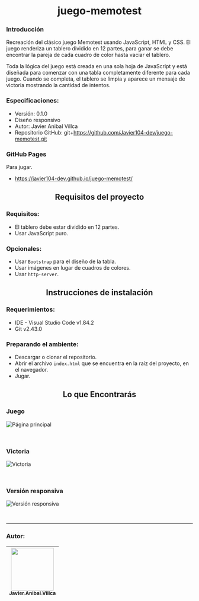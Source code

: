 <h1 align='center'>juego-memotest</h1>

### Introducción
Recreación del clásico juego Memotest usando JavaScript, HTML y CSS. El juego renderiza un tablero dividido en 12 partes, para ganar se debe encontrar la pareja de cada cuadro de color hasta vaciar el tablero.

Toda la lógica del juego está creada en una sola hoja de JavaScript y está diseñada para comenzar con una tabla completamente diferente para cada juego. Cuando se completa, el tablero se limpia y aparece un mensaje de victoria mostrando la cantidad de intentos.

### Especificaciones:
- Versión: 0.1.0
- Diseño responsivo
- Autor: Javier Anibal Villca
- Repositorio GitHub: git+https://github.com/Javier104-dev/juego-memotest.git

### GitHub Pages
Para jugar.
- https://javier104-dev.github.io/juego-memotest/

<h2 align='center'>Requisitos del proyecto</h2>

### Requisitos:
- El tablero debe estar dividido en 12 partes.
- Usar JavaScript puro.

### Opcionales:
- Usar `Bootstrap` para el diseño de la tabla.
- Usar imágenes en lugar de cuadros de colores.
- Usar `http-server`.

<h2 align='center'>Instrucciones de instalación</h2>

### Requerimientos:
- IDE - Visual Studio Code v1.84.2
- Git v2.43.0

### Preparando el ambiente:
- Descargar o clonar el repositorio.
- Abrir el archivo `index.html` que se encuentra en la raíz del proyecto, en el navegador.
- Jugar.

<h2 align='center'>Lo que Encontrarás</h2>

### Juego
<p align='left'>
  <img
    alt='Página principal'
    src='https://github.com/Javier104-dev/juego-memotest/assets/105408069/91e0ddcc-ebde-4535-91d1-ba2c7895a23c'
  >
</p>
<br>

### Victoria
<p align='left'>
  <img
    alt='Victoria'
    src='https://github.com/Javier104-dev/juego-memotest/assets/105408069/8b7eb2b8-07d2-4971-b311-b5256a54d801'
  >
</p>
<br>

### Versión responsiva
<p align='left'>
  <img
    alt='Versión responsiva'
    src='https://github.com/Javier104-dev/juego-memotest/assets/105408069/65a45fd9-3bf6-4045-84c3-f223a40bf2a5'
  >
</p>
<br>

---

### Autor:
| [<img src='https://avatars.githubusercontent.com/u/105408069?v=4' width=115><br><sub>Javier Anibal Villca</sub>](https://github.com/Javier104-dev) |
| :------------------------------------------------------------------------------------------------------------------------------------------------: |
